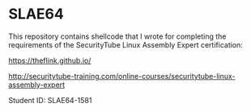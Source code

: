 # SLAE64

This repository contains shellcode that I wrote for completing the requirements of the SecurityTube Linux Assembly Expert certification:

https://theflink.github.io/

http://securitytube-training.com/online-courses/securitytube-linux-assembly-expert

Student ID: SLAE64-1581
